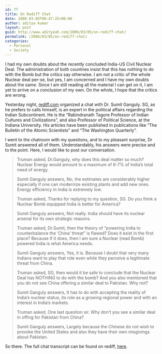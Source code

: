 ```yaml
---
id: 77
title: On Rediff Chat
date: 2006-03-05T00:47:25+00:00
author: aditya kumar
layout: post
guid: http://www.adityeah.com/2006/03/05/on-rediff-chat/
permalink: /2006/03/05/on-rediff-chat/
categories:
  - Personal
  - Society
---
```

I had my own doubts about the recently concluded India-US Civil Nuclear Deal. The administration of both countries insist that this has nothing to do with the Bomb but the critics say otherwise. I am not a critic of the whole Nuclear deal per-se, but yes, I am concerned and I have my own doubts about the same. Since I am still reading all the material I can get on it, I am yet to arrive on a conclusion of my own. On the whole, I hope that the critics are wrong.  
  
Yesterday night, [rediff.com](http://www.rediff.com) organized a chat with Dr. Sumit Ganguly. SG, as he prefers to calls himself, is an expert in the political affairs regarding the Indian Subcontinent. He is the &#8220;Rabindranath Tagore Professor of Indian Cultures and Civilizations&#8221;, and also Professor of Political Science, at the Indiana University. His articles have been published in publications like &#8220;The Bulletin of the Atomic Scientists&#8221; and &#8220;The Washington Quarterly&#8221;.  
  
I went to the chatroom with my questions, and to my pleasant surprise, Dr Sumit answered all of them. Understandably, his answers were precise and to the point. Here, I would like to post our conversation.

> Truman asked, Dr.Ganguly, why does this deal matter so much? Nuclear Energy would amount to a maximum of 6-7% of India&#8217;s total need of energy.  
>  
> Sumit Ganguly answers, No, the estimates are considerably higher especially if one can modernize existing plants and add new ones. Energy efficiency in India is extremely low.  
>  
> Truman asked, Thanks for replying to my question, SG. Do you think a Nuclear Bomb equipped India is better for America?  
>  
> Sumit Ganguly answers, Not really. India should have its nuclear arsenal for its own strategic reasons.  
>  
> Truman asked, Dr.Sumit, then the theory of &#8220;powering India to counterbalance the &#8216;China&#8217; threat&#8221; is flawed? Does it exist in the first place? Because if it does, then I am sure a Nuclear (read Bomb) powered India is what America needs.  
>  
> Sumit Ganguly answers, Yes, it is. Because I doubt that very many Indians want to play that role even while they perceive a legitimate threat from China.  
>  
> Truman asked, SG, then would it be safe to conclude that the Nuclear Deal has NOTHING to do with the bomb? And you also mentioned that you do not see China offering a similar deal to Pakistan. Why not?  
>  
> Sumit Ganguly answers, It has to do with accepting the reality of India&#8217;s nuclear status, its role as a growing regional power and with an interest in India&#8217;s markets.  
>  
> Truman asked, One last question sir. Why don&#8217;t you see a similar deal in offing for Pakistan from China?  
>  
> Sumit Ganguly answers, Largely because the Chinese do not wish to provoke the United States and also they have their own misgivings about Pakistan. 

So there. The full chat transcript can be found on rediff, [here](http://www.rediff.com/news/2006/mar/04sumitchat.htm).